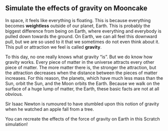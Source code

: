 ## Simulate the effects of gravity on Mooncake

In space, it feels like everything is floating. This is because everything becomes **weightless** outside of our planet, Earth. This is probably the biggest difference from being on Earth, where everything and everybody is pulled down towards the ground. On Earth, we can all feel this downward pull, but we are so used to it that we sometimes do not even think about it. This pull or attraction we feel is called **gravity**.

To this day, no one really knows what gravity “is”. But we do know how gravity works. Every piece of matter in the universe attracts every other piece of matter. The more matter there is, the stronger the attraction, but the attraction decreases when the distance between the pieces of matter increases. For this reason, the planets, which have much less mass than the Sun, orbit the Sun, and the Moon orbits the Earth. Because we walk on the surface of a huge lump of matter, the Earth, these basic facts are not at all obvious.

Sir Isaac Newton is rumoured to have stumbled upon this notion of gravity when he watched an apple fall from a tree.

You can recreate the effects of the force of gravity on Earth in this Scratch simulation!

